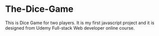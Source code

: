 # The-Dice-Game
This is Dice Game for two players.
It is my first javascript project and it is designed from Udemy Full-stack Web developer online course.
